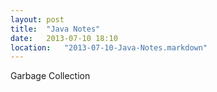 ```yaml
---
layout: post
title:  "Java Notes"
date:   2013-07-10 18:10
location:   "2013-07-10-Java-Notes.markdown" 
---
```


Garbage Collection
